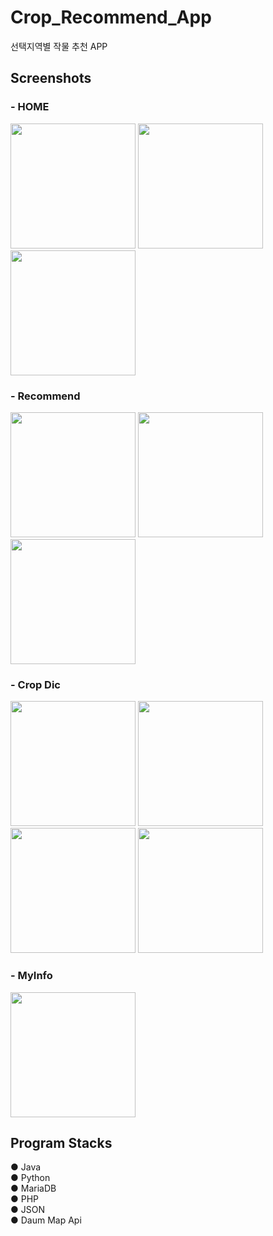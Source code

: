 Crop_Recommend_App
===================
선택지역별 작물 추천 APP    


Screenshots
------------

### - HOME    

<div>
<img width="200" src="https://user-images.githubusercontent.com/39932900/83346303-2d417180-a356-11ea-9edd-a566274cd53b.jpg">
<img width="200" src="https://user-images.githubusercontent.com/39932900/83346733-1735b000-a35a-11ea-8147-5fa3c7f3b48d.jpg">
<img width="200" src="https://user-images.githubusercontent.com/39932900/83346735-17ce4680-a35a-11ea-8262-023aca5b15a2.jpg">
</div>    





### - Recommend   

<div>
<img width="200" src="https://user-images.githubusercontent.com/39932900/83346315-41856e80-a356-11ea-9356-1f30de9f1555.jpg">
<img width="200" src="https://user-images.githubusercontent.com/39932900/83346801-95925200-a35a-11ea-8bfc-07daa653e156.jpg">
<img width="200" src="https://user-images.githubusercontent.com/39932900/83346804-96c37f00-a35a-11ea-97d9-e8ed3214ed1e.jpg">
</div>

### - Crop Dic    

<div>
<img width="200" src="https://user-images.githubusercontent.com/39932900/83346321-48ac7c80-a356-11ea-985f-a8b69bc75df9.jpg">
<img width="200" src="https://user-images.githubusercontent.com/39932900/83346845-033e7e00-a35b-11ea-8240-67c897f7d418.jpg">
<img width="200" src="https://user-images.githubusercontent.com/39932900/83346848-046fab00-a35b-11ea-9a97-943912856560.jpg">
<img width="200" src="https://user-images.githubusercontent.com/39932900/83346849-05084180-a35b-11ea-97a8-a68dd4a4eaab.jpg">
 </div>

### - MyInfo    

<img width="200" src="https://user-images.githubusercontent.com/39932900/83346596-cd989580-a358-11ea-878b-74bcba334401.jpg">

Program Stacks
------------
● Java    
● Python    
● MariaDB    
● PHP    
● JSON    
● Daum Map Api
